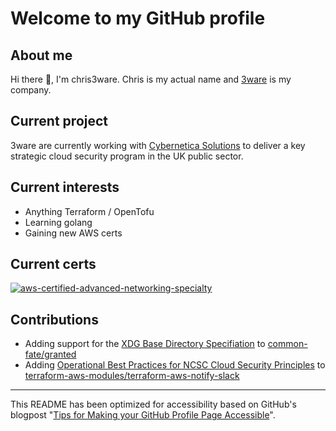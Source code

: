 # Welcome to my GitHub profile

## About me

Hi there 👋, I'm chris3ware. Chris is my actual name and [3ware](https://www.3ware.co.uk) is my company.

## Current project

3ware are currently working with [Cybernetica Solutions](https://www.cybernetica-solutions.co.uk/) to deliver a key strategic cloud security program in the UK public sector.

## Current interests

* Anything Terraform / OpenTofu
* Learning golang
* Gaining new AWS certs

## Current certs
[![aws-certified-advanced-networking-specialty](https://github.com/user-attachments/assets/b520ac8a-c430-427c-b8ad-50b4759d94c5)](https://www.credly.com/badges/74b96bf7-98bd-40d6-aff5-89d9dec04e1e/public_url)

## Contributions

* Adding support for the [XDG Base Directory Specifiation](https://wiki.archlinux.org/title/XDG_Base_Directory) to [common-fate/granted](https://github.com/common-fate/granted/releases/tag/v0.33.0)
* Adding [Operational Best Practices for NCSC Cloud Security Principles](https://docs.aws.amazon.com/config/latest/developerguide/operational-best-practices-for-ncsc.html) to [terraform-aws-modules/terraform-aws-notify-slack](https://github.com/terraform-aws-modules/terraform-aws-notify-slack/pull/179)

---

This README has been optimized for accessibility based on GitHub's blogpost "[Tips for Making your GitHub Profile Page Accessible](https://github.blog/2023-10-26-5-tips-for-making-your-github-profile-page-accessible)".
<!--
**chris3ware/chris3ware** is a ✨ _special_ ✨ repository because its `README.md` (this file) appears on your GitHub profile.

Here are some ideas to get you started:

- 🔭 I’m currently working on ...
- 🌱 I’m currently learning ...
- 👯 I’m looking to collaborate on ...
- 🤔 I’m looking for help with ...
- 💬 Ask me about ...
- 📫 How to reach me: ...
- 😄 Pronouns: ...
- ⚡ Fun fact: ...
-->
